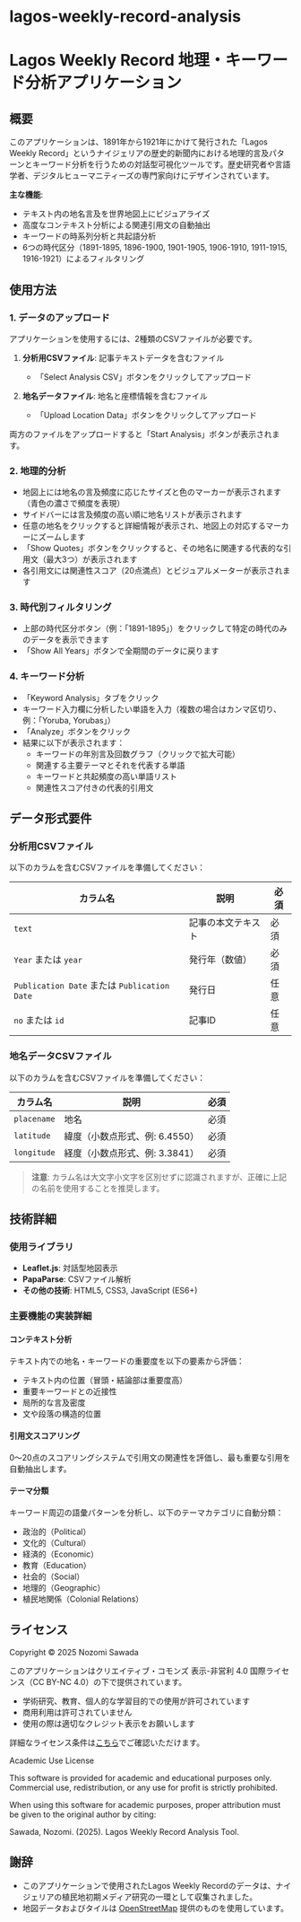 # lagos-weekly-record-analysis
# Lagos Weekly Record 地理・キーワード分析アプリケーション


## 概要
このアプリケーションは、1891年から1921年にかけて発行された「Lagos Weekly Record」というナイジェリアの歴史的新聞内における地理的言及パターンとキーワード分析を行うための対話型可視化ツールです。歴史研究者や言語学者、デジタルヒューマニティーズの専門家向けにデザインされています。

**主な機能**:
- テキスト内の地名言及を世界地図上にビジュアライズ
- 高度なコンテキスト分析による関連引用文の自動抽出
- キーワードの時系列分析と共起語分析
- 6つの時代区分（1891-1895, 1896-1900, 1901-1905, 1906-1910, 1911-1915, 1916-1921）によるフィルタリング


## 使用方法

### 1. データのアップロード
アプリケーションを使用するには、2種類のCSVファイルが必要です。

1. **分析用CSVファイル**: 記事テキストデータを含むファイル
   - 「Select Analysis CSV」ボタンをクリックしてアップロード
   
2. **地名データファイル**: 地名と座標情報を含むファイル
   - 「Upload Location Data」ボタンをクリックしてアップロード
   
両方のファイルをアップロードすると「Start Analysis」ボタンが表示されます。

### 2. 地理的分析
- 地図上には地名の言及頻度に応じたサイズと色のマーカーが表示されます（青色の濃さで頻度を表現）
- サイドバーには言及頻度の高い順に地名リストが表示されます
- 任意の地名をクリックすると詳細情報が表示され、地図上の対応するマーカーにズームします
- 「Show Quotes」ボタンをクリックすると、その地名に関連する代表的な引用文（最大3つ）が表示されます
- 各引用文には関連性スコア（20点満点）とビジュアルメーターが表示されます

### 3. 時代別フィルタリング
- 上部の時代区分ボタン（例：「1891-1895」）をクリックして特定の時代のみのデータを表示できます
- 「Show All Years」ボタンで全期間のデータに戻ります

### 4. キーワード分析
- 「Keyword Analysis」タブをクリック
- キーワード入力欄に分析したい単語を入力（複数の場合はカンマ区切り、例：「Yoruba, Yorubas」）
- 「Analyze」ボタンをクリック
- 結果に以下が表示されます：
  - キーワードの年別言及回数グラフ（クリックで拡大可能）
  - 関連する主要テーマとそれを代表する単語
  - キーワードと共起頻度の高い単語リスト
  - 関連性スコア付きの代表的引用文

## データ形式要件

### 分析用CSVファイル
以下のカラムを含むCSVファイルを準備してください：

| カラム名 | 説明 | 必須 |
|---------|------|------|
| `text` | 記事の本文テキスト | 必須 |
| `Year` または `year` | 発行年（数値） | 必須 |
| `Publication Date` または `Publication Date ` | 発行日 | 任意 |
| `no` または `id` | 記事ID | 任意 |

### 地名データCSVファイル
以下のカラムを含むCSVファイルを準備してください：

| カラム名 | 説明 | 必須 |
|---------|------|------|
| `placename` | 地名 | 必須 |
| `latitude` | 緯度（小数点形式、例: 6.4550） | 必須 |
| `longitude` | 経度（小数点形式、例: 3.3841） | 必須 |

> **注意**: カラム名は大文字小文字を区別せずに認識されますが、正確に上記の名前を使用することを推奨します。

## 技術詳細

### 使用ライブラリ
- **Leaflet.js**: 対話型地図表示
- **PapaParse**: CSVファイル解析
- **その他の技術**: HTML5, CSS3, JavaScript (ES6+)

### 主要機能の実装詳細

#### コンテキスト分析
テキスト内での地名・キーワードの重要度を以下の要素から評価：
- テキスト内の位置（冒頭・結論部は重要度高）
- 重要キーワードとの近接性
- 局所的な言及密度
- 文や段落の構造的位置

#### 引用文スコアリング
0〜20点のスコアリングシステムで引用文の関連性を評価し、最も重要な引用を自動抽出します。

#### テーマ分類
キーワード周辺の語彙パターンを分析し、以下のテーマカテゴリに自動分類：
- 政治的（Political）
- 文化的（Cultural）
- 経済的（Economic）
- 教育（Education）
- 社会的（Social）
- 地理的（Geographic）
- 植民地関係（Colonial Relations）

## ライセンス

Copyright © 2025 Nozomi Sawada

このアプリケーションはクリエイティブ・コモンズ 表示-非営利 4.0 国際ライセンス（CC BY-NC 4.0）の下で提供されています。

- 学術研究、教育、個人的な学習目的での使用が許可されています
- 商用利用は許可されていません
- 使用の際は適切なクレジット表示をお願いします

詳細なライセンス条件は[こちら](https://creativecommons.org/licenses/by-nc/4.0/)でご確認いただけます。

Academic Use License

This software is provided for academic and educational purposes only.
Commercial use, redistribution, or any use for profit is strictly prohibited.

When using this software for academic purposes, proper attribution must be given
to the original author by citing:

Sawada, Nozomi. (2025). Lagos Weekly Record Analysis Tool.

## 謝辞
- このアプリケーションで使用されたLagos Weekly Recordのデータは、ナイジェリアの植民地初期メディア研究の一環として収集されました。
- 地図データおよびタイルは [OpenStreetMap](https://www.openstreetmap.org/) 提供のものを使用しています。
